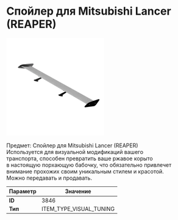 # Спойлер для Mitsubishi Lancer (REAPER)

![Item Image](../img/3846.webp?raw=true)

Предмет: Спойлер для Mitsubishi Lancer (REAPER)<br>Используется для визуальной модификаций вашего<br>транспорта, способен превратить ваше ржавое корыто<br>в настоящую порхающую бабочку, что обязательно привлечет<br>внимание прохожих своим уникальным стилем и красотой.<br>Можно передавать и продавать.


| Параметр | Значение |
|----------|----------|
| **ID** | 3846 |
| **Тип** | ITEM_TYPE_VISUAL_TUNING |

